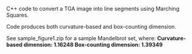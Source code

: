 C++ code to convert a TGA image into line segments using Marching Squares.

Code produces both curvature-based and box-counting dimension.

See sample_figure1.zip for a sample Mandelbrot set, where:
<b>
Curvature-based dimension: 1.16248
<b>
Box-counting dimension:    1.39349
